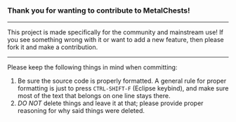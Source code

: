 ### Thank you for wanting to contribute to MetalChests!
***

This project is made specifically for the community and mainstream use!
If you see something wrong with it or want to add a new feature, then please fork it and make a contribution.

---

Please keep the following things in mind when committing:
1. Be sure the source code is properly formatted.
A general rule for proper formatting is just to press `CTRL-SHIFT-F` (Eclipse keybind),
and make sure most of the text that belongs on one line stays there.
2. _DO NOT_ delete things and leave it at that;
please provide proper reasoning for why said things were deleted.